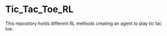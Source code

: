 # Tic_Tac_Toe_RL
This repository holds different RL methods creating an agent to play tic tac toe. 
